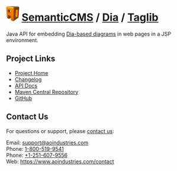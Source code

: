 # [<img src="ao-logo.png" alt="AO Logo" width="35" height="40">](https://www.aoindustries.com/) [SemanticCMS](https://semanticcms.com/) / [Dia](https://semanticcms.com/dia/) / [Taglib](https://semanticcms.com/dia/taglib/)
Java API for embedding [Dia-based diagrams](https://wiki.gnome.org/Apps/Dia/) in web pages in a JSP environment.

## Project Links
* [Project Home](https://semanticcms.com/dia/taglib/)
* [Changelog](https://semanticcms.com/dia/taglib/changelog)
* [API Docs](https://semanticcms.com/dia/taglib/apidocs/)
* [Maven Central Repository](https://search.maven.org/#search%7Cgav%7C1%7Cg:%22com.semanticcms%22%20AND%20a:%22semanticcms-dia-taglib%22)
* [GitHub](https://github.com/aoindustries/semanticcms-dia-taglib)

## Contact Us
For questions or support, please [contact us](https://www.aoindustries.com/contact):

Email: [support@aoindustries.com](mailto:support@aoindustries.com)  
Phone: [1-800-519-9541](tel:1-800-519-9541)  
Phone: [+1-251-607-9556](tel:+1-251-607-9556)  
Web: https://www.aoindustries.com/contact
